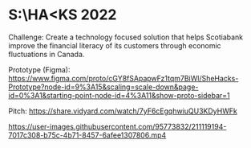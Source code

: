 # S:\HA<KS 2022 

Challenge: Create a technology focused solution that helps Scotiabank improve the financial literacy of its customers through economic fluctuations in Canada.

Prototype (Figma): https://www.figma.com/proto/cGY8fSApapwFz1tqm7BiWl/SheHacks-Prototype?node-id=9%3A15&scaling=scale-down&page-id=0%3A1&starting-point-node-id=4%3A11&show-proto-sidebar=1 

Pitch: https://share.vidyard.com/watch/7yF6cEgqhwiuQU3KDyHWFk



https://user-images.githubusercontent.com/95773832/211119194-7017c308-b75c-4b71-8457-6afee1307806.mp4

